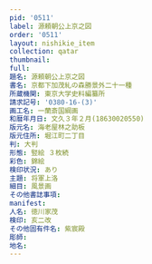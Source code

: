 ```yaml
---
pid: '0511'
label: 源頼朝公上京之図
order: '0511'
layout: nishikie_item
collection: qatar
thumbnail: 
full: 
題名: 源頼朝公上京之図
書名: 京都下加茂糺の森勝景外二十一種
所蔵機関: 東京大学史料編纂所
請求記号: '0380-16-(3)'
画工名: 一蘭斎国綱画
和暦年月日: 文久３年２月(18630020550)
版元名: 海老屋林之助板
版元住所: 堀江町二丁目
判: 大判
形態: 竪絵 ３枚続
彩色: 錦絵
検印状況: あり
主題: 将軍上洛
細目: 風景画
その他書誌事項: 
manifest: 
人名: 徳川家茂
検印: 亥二改
その他固有件名: 紫宸殿
彫師: 
地名: 
---
```

